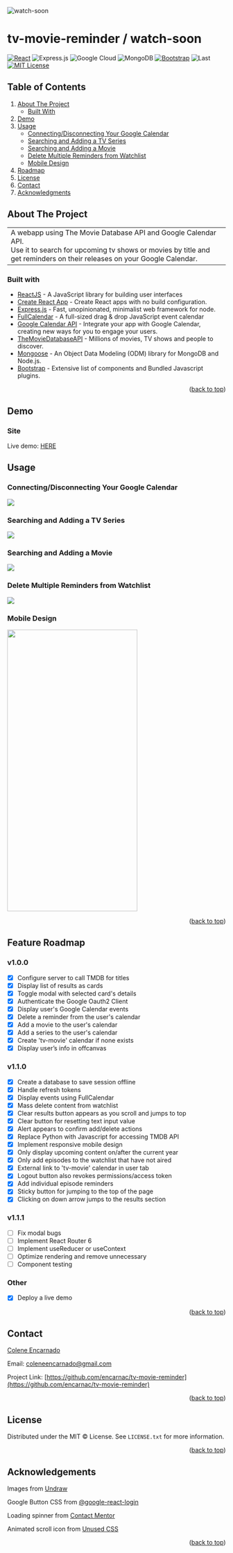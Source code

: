 ![watch-soon](watch-soon.png)


# tv-movie-reminder / watch-soon


[![React][React.js]][React-url]  ![Express.js](https://img.shields.io/badge/express.js-%23404d59.svg?style=for-the-badge&logo=express&logoColor=%2361DAFB)
![Google Cloud](https://img.shields.io/badge/GoogleCloud-%234285F4.svg?style=for-the-badge&logo=google-cloud&logoColor=white) ![MongoDB](https://img.shields.io/badge/MongoDB-4EA94B?style=for-the-badge&logo=mongodb&logoColor=white) [![Bootstrap][Bootstrap.com]][Bootstrap-url]
![Last](https://img.shields.io/github/last-commit/encarnac/tv-movie-reminder?style=for-the-badge)
[![MIT License][license-shield]][license-url]



<!-- TABLE OF CONTENTS -->
## Table of Contents
  <ol>
    <li>
      <a href="#about-the-project">About The Project</a>
      <ul>
        <li><a href="#built-with">Built With</a></li>
      </ul>
    </li>
    <li>
      <a href="#demo">Demo</a>
    </li>
    <li> <a href="#usage">Usage</a>
      <ul>
        <li><a href="#connecting/disconnecting-your-google-calendar">Connecting/Disconnecting Your Google Calendar </a></li>
        <li><a href="#searching-and-adding-a-tv-series">Searching and Adding a TV Series</a></li>
        <li><a href="#searching-and-adding-a-movie">Searching and Adding a Movie</a></li>
        <li><a href="#delete-multiple-reminders-from-watchlist">Delete Multiple Reminders from Watchlist</a></li>
        <li><a href="#mobile-design">Mobile Design</a></li>
      </ul>
    </li>
    <li><a href="#feature-roadmap">Roadmap</a></li>
    <li><a href="#license">License</a></li>
    <li><a href="#contact">Contact</a></li>
    <li><a href="#acknowledgements">Acknowledgments</a></li>
  </ol>



<!-- ABOUT THE PROJECT -->
## About The Project
<table>
<tr></tr>
<td>
  A webapp using The Movie Database API and Google Calendar API. 
  </br> Use it to search for upcoming tv shows or movies by title and get reminders on their releases on your Google Calendar. 
</td>
</table>

### Built with 
- [ReactJS](https://reactjs.org/) - A JavaScript library for building user interfaces
- [Create React App](https://create-react-app.dev/) - Create React apps with no build configuration.
- [Express.js](https://expressjs.com/) - Fast, unopinionated, minimalist web framework for node.
- [ FullCalendar](https://fullcalendar.io/) - A full-sized drag & drop JavaScript event calendar
- [Google Calendar API](https://developers.google.com/calendar/api) - Integrate your app with Google Calendar, creating new ways for you to engage your users.
- [TheMovieDatabaseAPI](https://developers.themoviedb.org/3) - Millions of movies, TV shows and people to discover. 
- [Mongoose](https://mongoosejs.com/) - An Object Data Modeling (ODM) library for MongoDB and Node.js. 
- [Bootstrap](http://getbootstrap.com/) - Extensive list of components and  Bundled Javascript plugins.



<p align="right">(<a href="#table-of-contents">back to top</a>)</p>



<!-- SITE -->
## Demo

### Site
Live demo: [HERE](https://watch-soon.up.railway.app/)



## Usage
### Connecting/Disconnecting Your Google Calendar   
![](demo-googleLogin.gif)

### Searching and Adding a TV Series
![](demo-addTvSeries.gif)

### Searching and Adding a Movie
![](demo-addMovie.gif)

### Delete Multiple Reminders from Watchlist
![](demo-deleteReminder.gif)

### Mobile Design
<img src="demo-iPhone12Pro.gif" width="300" height="649">

<p align="right">(<a href="#table-of-contents">back to top</a>)</p>



<!-- ROADMAP -->
## Feature Roadmap
### v1.0.0
- [x] Configure server to call TMDB for titles
- [x] Display list of results as cards
- [x] Toggle modal with selected card's details
- [x] Authenticate the Google Oauth2 Client
- [x] Display user's Google Calendar events
- [x] Delete a reminder from the user's calendar
- [x] Add a movie to the user's calendar
- [x] Add a series to the user's calendar
- [x] Create 'tv-movie' calendar if none exists
- [x] Display user’s info in offcanvas
### v1.1.0
- [x] Create a database to save session offline
- [x] Handle refresh tokens
- [x] Display events using FullCalendar
- [x] Mass delete content from watchlist
- [x] Clear results button appears as you scroll and jumps to top
- [x] Clear button for resetting text input value
- [x] Alert appears to confirm add/delete actions
- [x] Replace Python with Javascript for accessing TMDB API
- [x] Implement responsive mobile design
- [x] Only display upcoming content on/after the current year
- [x] Only add episodes to the watchlist that have not aired
- [x] External link to 'tv-movie' calendar in user tab
- [x] Logout button also revokes permissions/access token
- [x] Add individual episode reminders
- [x] Sticky button for jumping to the top of the page 
- [x] Clicking on down arrow jumps to the results section
### v1.1.1
- [ ] Fix modal bugs 
- [ ] Implement React Router 6
- [ ] Implement useReducer or useContext
- [ ] Optimize rendering and remove unnecessary 
- [ ] Component testing
### Other
- [x] Deploy a live demo


<p align="right">(<a href="#table-of-contents">back to top</a>)</p>



<!-- CONTACT -->
## Contact
[Colene Encarnado](https://github.com/encarnac)

Email: [coleneencarnado@gmail.com](coleneencarnado@gmail.com
) 
  
  Project Link: [https://github.com/encarnac/tv-movie-reminder](https://github.com/encarnac/tv-movie-reminder)

<p align="right">(<a href="#table-of-contents">back to top</a>)</p>



<!-- LICENSE -->
## License
Distributed under the MIT ©  License. See `LICENSE.txt` for more information.

<p align="right">(<a href="#table-of-contents">back to top</a>)</p>


<!-- ACKNOWLEDGEMENTS -->
## Acknowledgements
Images from [Undraw](https://undraw.co/)

Google Button CSS from [@google-react-login](https://github.com/anthonyjgrove/react-google-login)

Loading spinner from [Contact Mentor](https://contactmentor.com/how-to-add-loading-spinner-react-js/)

Animated scroll icon from [Unused CSS](https://unused-css.com/blog/animated-down-arrow/)

<p align="right">(<a href="#table-of-contents">back to top</a>)</p>



<!-- MARKDOWN LINKS & IMAGES -->
<!-- https://www.markdownguide.org/basic-syntax/#reference-style-links -->
[license-shield]: https://img.shields.io/github/license/othneildrew/Best-README-Template.svg?style=for-the-badge
[license-url]: https://github.com/othneildrew/Best-README-Template/blob/master/LICENSE.txt
[React.js]: https://img.shields.io/badge/React-20232A?style=for-the-badge&logo=react&logoColor=61DAFB
[React-url]: https://reactjs.org/
[Bootstrap.com]: https://img.shields.io/badge/Bootstrap-563D7C?style=for-the-badge&logo=bootstrap&logoColor=white
[Bootstrap-url]: https://getbootstrap.com

